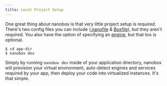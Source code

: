 ```yaml
---
title: Local Project Setup
---
```


One great thing about nanobox is that very little project setup is required. There's two config files you can include ([.nanofile](/getting-started/nanofile/) & [Boxfile](/getting-started/boxfile/)), but they aren't required. You also have the option of specifying an [engine](/getting-started/engines/), but that too is optional.

```shell
$ cd app-dir
$ nanobox dev
```

Simply by running `nanobox dev` inside of your application directory, nanobox will provision your virtual environment, auto-detect engines and services required by your app, then deploy your code into virtualized instances. It's that simple.
